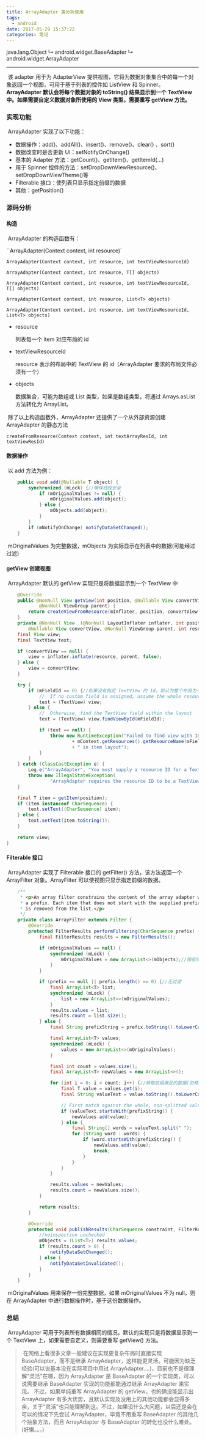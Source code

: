 ```yaml
---
title: ArrayAdapter 类分析使用
tags:
  - android
date: 2017-05-29 15:37:22
categories: 笔记
---
```


java.lang.Object
   ↳	android.widget.BaseAdapter
 	   ↳	android.widget.ArrayAdapter<T>

------

​	该 adapter 用于为 AdapterView 提供视图，它将为数据对象集合中的每一个对象返回一个视图，可用于基于列表的控件如 ListView 和 Spinner。**ArrayAdapter 默认会将每个数据对象的 toString() 结果显示到一个 TextView 中。如果需要自定义数据对象所使用的 View 类型，需要重写 getView 方法。**

### 实现功能

​	ArrayAdapter 实现了以下功能：

+ 数据操作：add()、addAll()、insert()、remove()、clear() 、sort()
+ 数据改变时是否更新 UI：setNotifyOnChange()
+ 基本的 Adapter 方法：getCount()、getItem()、getItemId(...)
+ 用于 Spinner 控件的方法：setDropDownViewResource()、setDropDownViewTheme()等
+ Filterable 接口：使列表只显示指定前缀的数据
+ 其他：getPosition()



### 源码分析

#### 构造

​	ArrayAdapter 的构造函数有：

``ArrayAdapter(Context context, int resource)`

`ArrayAdapter(Context context, int resource, int textViewResourceId)`

`ArrayAdapter(Context context, int resource, T[] objects)`

`ArrayAdapter(Context context, int resource, int textViewResourceId, T[] objects)`

`ArrayAdapter(Context context, int resource, List<T> objects)`

`ArrayAdapter(Context context, int resource, int textViewResourceId, List<T> objects)`

- resource

  列表每一个 item 对应布局的 id

- textViewResourceId

  resource 表示的布局中的 TextView 的 id（ArrayAdapter 要求的布局文件必须有一个）

- objects

  数据集合，可能为数组或 List 类型，如果是数组类型，将通过 Arrays.asList 方法转化为 ArrayList。



​	除了以上构造函数外，ArrayAdapter 还提供了一个从外部资源创建 ArrayAdapter 的静态方法

`createFromResource(Context context, int textArrayResId, int textViewResId)`

#### 数据操作

​	以 add 方法为例：

```java
    public void add(@Nullable T object) {
        synchronized (mLock) {//确保线程安全
            if (mOriginalValues != null) {
                mOriginalValues.add(object);
            } else {
                mObjects.add(object);
            }
        }
        if (mNotifyOnChange) notifyDataSetChanged();
    }
```

​	mOriginalValues 为完整数据，mObjects 为实际显示在列表中的数据(可能经过过滤)



#### getView 创建视图

​	ArrayAdapter 默认的 getView 实现只是将数据显示到一个 TextView 中

```java
	@Override
    public @NonNull View getView(int position, @Nullable View convertView,
            @NonNull ViewGroup parent) {
        return createViewFromResource(mInflater, position, convertView, parent, mResource);
    }
	private @NonNull View  (@NonNull LayoutInflater inflater, int position,
        @Nullable View convertView, @NonNull ViewGroup parent, int resource) {
    final View view;
    final TextView text;

    if (convertView == null) {
        view = inflater.inflate(resource, parent, false);
    } else {
        view = convertView;
    }

    try {
        if (mFieldId == 0) {//如果没有指定 TextView 的 Id，将认为整个布局为一个 TextView
            //  If no custom field is assigned, assume the whole resource is a TextView
            text = (TextView) view;
        } else {
            //  Otherwise, find the TextView field within the layout
            text = (TextView) view.findViewById(mFieldId);

            if (text == null) {
                throw new RuntimeException("Failed to find view with ID "
                        + mContext.getResources().getResourceName(mFieldId)
                        + " in item layout");
            }
        }
    } catch (ClassCastException e) {
        Log.e("ArrayAdapter", "You must supply a resource ID for a TextView");
        throw new IllegalStateException(
                "ArrayAdapter requires the resource ID to be a TextView", e);
    }

    final T item = getItem(position);
    if (item instanceof CharSequence) {
        text.setText((CharSequence) item);
    } else {
        text.setText(item.toString());
    }

    return view;
}
```



#### Filterable 接口

​	ArrayAdapter 实现了 Filterable 接口的 getFilter() 方法，该方法返回一个 ArrayFilter 对象。ArrayFilter 可以使视图只显示指定前缀的数据。

```java
	/**
     * <p>An array filter constrains the content of the array adapter with
     * a prefix. Each item that does not start with the supplied prefix
     * is removed from the list.</p>
     */
    private class ArrayFilter extends Filter {
        @Override
        protected FilterResults performFiltering(CharSequence prefix) {
            final FilterResults results = new FilterResults();

            if (mOriginalValues == null) {
                synchronized (mLock) {
                    mOriginalValues = new ArrayList<>(mObjects);//保存完整数据
                }
            }

            if (prefix == null || prefix.length() == 0) {//无过滤
                final ArrayList<T> list;
                synchronized (mLock) {
                    list = new ArrayList<>(mOriginalValues);
                }
                results.values = list;
                results.count = list.size();
            } else {
                final String prefixString = prefix.toString().toLowerCase();

                final ArrayList<T> values;
                synchronized (mLock) {
                    values = new ArrayList<>(mOriginalValues);
                }

                final int count = values.size();
                final ArrayList<T> newValues = new ArrayList<>();

                for (int i = 0; i < count; i++) {//获取前缀满足的数据(忽略空格)
                    final T value = values.get(i);
                    final String valueText = value.toString().toLowerCase();

                    // First match against the whole, non-splitted value
                    if (valueText.startsWith(prefixString)) {
                        newValues.add(value);
                    } else {
                        final String[] words = valueText.split(" ");
                        for (String word : words) {
                            if (word.startsWith(prefixString)) {
                                newValues.add(value);
                                break;
                            }
                        }
                    }
                }

                results.values = newValues;
                results.count = newValues.size();
            }

            return results;
        }

        @Override
        protected void publishResults(CharSequence constraint, FilterResults results) {
            //noinspection unchecked
            mObjects = (List<T>) results.values;
            if (results.count > 0) {
                notifyDataSetChanged();
            } else {
                notifyDataSetInvalidated();
            }
        }
    }
```

​	mOriginalValues 用来保存一份完整数据，如果 mOriginalValues 不为 null，则在 ArrayAdapter 中进行数据操作时，基于这份数据操作。



### 总结

​	ArrayAdapter 可用于列表所有数据相同的情况，默认的实现只是将数据显示到一个 TextView 上，如果需要自定义，则需要重写 getView() 方法。

> ​	在网络上看很多文章一般建议在实现更复杂布局时直接实现 BaseAdapter，而不是继承 ArrayAdapter，这样能更灵活。可能因为缺乏经验(可以说基本没在实际项目中用过 ArrayAdapter….)，目前也不是很理解"灵活"在哪，因为 ArrayAdapter 是 BaseAdapter 的一个实现类，可以说需要继承 BaseAdapter 实现的功能都能通过继承 ArrayAdapter 来实现。 不过，如果单纯重写 ArrayAdapter 的 getView，也的确没能显示出 ArrayAdapter 有多大优势，且默认实现及没用上的其他功能都会显得多余，关于"灵活"也只能理解到这。不过，如果没什么大问题，以后还是会在可以的情况下先尝试 ArrayAdapter，毕竟不用重写 BaseAdapter 的其他几个抽象方法，而且 ArrayAdapter 与 BaseAdapter 的转化也没什么难处。(好懒。。。)
